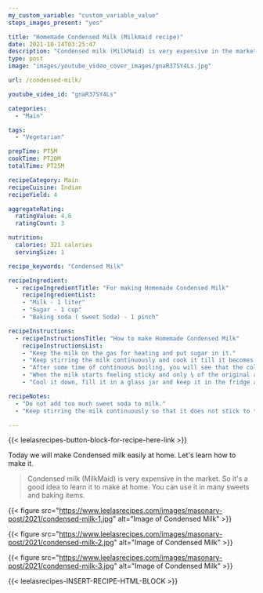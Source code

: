 ```yaml
---
my_custom_variable: "custom_variable_value"
steps_images_present: "yes"

title: "Homemade Condensed Milk (Milkmaid recipe)"
date: 2021-10-14T03:25:47
description: "Condensed milk (MilkMaid) is very expensive in the market. So it's a good idea to learn it to make at home. You can use it in many sweets and baking items."
type: post
image: "images/youtube_video_cover_images/gnaR37SY4Ls.jpg"

url: /condensed-milk/

youtube_video_id: "gnaR37SY4Ls"

categories: 
  - "Main"

tags:
  - "Vegetarian"

prepTime: PT5M
cookTime: PT20M
totalTime: PT25M

recipeCategory: Main
recipeCuisine: Indian
recipeYield: 4

aggregateRating:
  ratingValue: 4.8
  ratingCount: 3

nutrition:
  calories: 321 calories
  servingSize: 1

recipe_keywords: "Condensed Milk"

recipeIngredient:
  - recipeIngredientTitle: "For making Homemade Condensed Milk"
    recipeIngredientList: 
    - "Milk - 1 liter" 
    - "Sugar - 1 cup" 
    - "Baking soda ( sweet Soda) - 1 pinch" 

recipeInstructions:
  - recipeInstructionsTitle: "How to make Homemade Condensed Milk"
    recipeInstructionsList:
    - "Keep the milk on the gas for heating and put sugar in it." 
    - "Keep stirring the milk continuously and cook it till it becomes thick. When the milk becomes half the amount of the original, add a little sweet soda to it. Keep stirring it continuously because after adding soda, the milk boils a lot. So make sure to keep stirring it continuously so that it does not stick to the bottom." 
    - "After some time of continuous boiling, you will see that the color of milk has started changing. You can check its consistency with the help of finger and thumb similar to that of sugar syrup." 
    - "When the milk starts feeling sticky and only ¼ of the original amount remains, then that means your homemade condensed milk is ready." 
    - "Cool it down, fill it in a glass jar and keep it in the fridge and use it as needed. You can use it in cakes, barfi, halwa, kheer and many other types of sweets. It is very easy to make at home and can be made very cheaply at home." 

recipeNotes:
  - "Do not add too much sweet soda to milk." 
  - "Keep stirring the milk continuously so that it does not stick to the bottom." 

---
```


{{< leelasrecipes-button-block-for-recipe-here-link >}}

Today we will make Condensed milk easily at home. Let's learn how to make it.

> Condensed milk (MilkMaid) is very expensive in the market. So it's a good idea to learn it to make at home. You can use it in many sweets and baking items.

{{< figure src="https://www.leelasrecipes.com/images/masonary-post/2021/condensed-milk-1.jpg" alt="Image of Condensed Milk" >}}

{{< figure src="https://www.leelasrecipes.com/images/masonary-post/2021/condensed-milk-2.jpg" alt="Image of Condensed Milk" >}}

{{< figure src="https://www.leelasrecipes.com/images/masonary-post/2021/condensed-milk-3.jpg" alt="Image of Condensed Milk" >}}

{{< leelasrecipes-INSERT-RECIPE-HTML-BLOCK >}}
